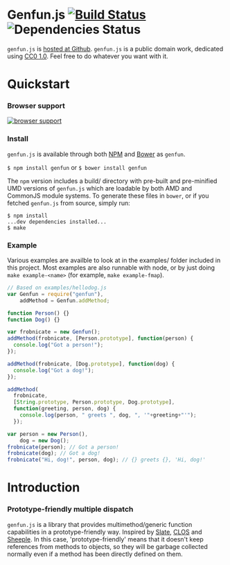 # Genfun.js [![Build Status](https://travis-ci.org/zkat/genfun.js.png)](https://travis-ci.org/zkat/genfun.js) ![Dependencies Status](https://www.david-dm.org/zkat/genfun.js.png)

`genfun.js` is
[hosted at Github](http://github.com/zkat/genfun.js). `genfun.js` is a
public domain work, dedicated using
[CC0 1.0](https://creativecommons.org/publicdomain/zero/1.0/). Feel
free to do whatever you want with it.

# Quickstart

### Browser support

[![browser support](http://ci.testling.com/zkat/genfun.js.png)](http://ci.testling.com/zkat/genfun.js)

### Install

`genfun.js` is available through both [NPM](http://npmjs.org) and
[Bower](http://bower.io) as `genfun`.

`$ npm install genfun`
or
`$ bower install genfun`

The `npm` version includes a build/ directory with pre-built and
pre-minified UMD versions of `genfun.js` which are loadable by both AMD and
CommonJS module systems. To generate these files in `bower`, or if you
fetched `genfun.js` from source, simply run:

```
$ npm install
...dev dependencies installed...
$ make
```

### Example

Various examples are availble to look at in the examples/ folder included
in this project. Most examples are also runnable with node, or by just
doing `make example-<name>` (for example, `make example-fmap`).

```javascript
// Based on examples/hellodog.js
var Genfun = require("genfun"),
    addMethod = Genfun.addMethod;

function Person() {}
function Dog() {}

var frobnicate = new Genfun();
addMethod(frobnicate, [Person.prototype], function(person) {
  console.log("Got a person!");
});

addMethod(frobnicate, [Dog.prototype], function(dog) {
  console.log("Got a dog!");
});

addMethod(
  frobnicate,
  [String.prototype, Person.prototype, Dog.prototype],
  function(greeting, person, dog) {
    console.log(person, " greets ", dog, ", '"+greeting+"'");
  });

var person = new Person(),
    dog = new Dog();
frobnicate(person); // Got a person!
frobnicate(dog); // Got a dog!
frobnicate("Hi, dog!", person, dog); // {} greets {}, 'Hi, dog!'

```

# Introduction

### Prototype-friendly multiple dispatch

`genfun.js` is a library that provides multimethod/generic function
capabilities in a prototype-friendly way. Inspired by
[Slate](http://slatelanguage.org/),
[CLOS](http://en.wikipedia.org/wiki/CLOS) and
[Sheeple](http://github.com/zkat/sheeple). In this case,
'prototype-friendly' means that it doesn't keep references from methods to
objects, so they will be garbage collected normally even if a method has
been directly defined on them.
